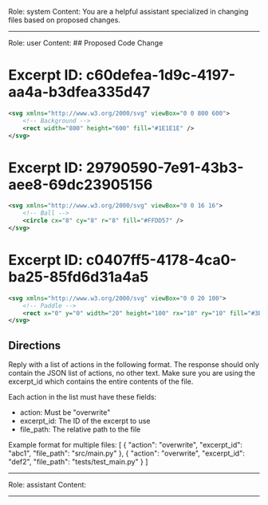 Role: system
Content: You are a helpful assistant specialized in changing files based on proposed changes.
__________________
Role: user
Content: ## Proposed Code Change
# Excerpt ID: c60defea-1d9c-4197-aa4a-b3dfea335d47
```svg assets/svgs/background.svg
<svg xmlns="http://www.w3.org/2000/svg" viewBox="0 0 800 600">
    <!-- Background -->
    <rect width="800" height="600" fill="#1E1E1E" />
</svg>
```

# Excerpt ID: 29790590-7e91-43b3-aee8-69dc23905156
```svg assets/svgs/ball.svg
<svg xmlns="http://www.w3.org/2000/svg" viewBox="0 0 16 16">
    <!-- Ball -->
    <circle cx="8" cy="8" r="8" fill="#FFDD57" />
</svg>
```

# Excerpt ID: c0407ff5-4178-4ca0-ba25-85fd6d31a4a5
```svg assets/svgs/paddle.svg
<svg xmlns="http://www.w3.org/2000/svg" viewBox="0 0 20 100">
    <!-- Paddle -->
    <rect x="0" y="0" width="20" height="100" rx="10" ry="10" fill="#3B4CCA" />
</svg>
```

## Directions
Reply with a list of actions in the following format. The response should only contain the JSON list of actions, no other text.
Make sure you are using the excerpt_id which contains the entire contents of the file.

Each action in the list must have these fields:
- action: Must be "overwrite"
- excerpt_id: The ID of the excerpt to use
- file_path: The relative path to the file

Example format for multiple files:
[
    {
        "action": "overwrite",
        "excerpt_id": "abc1",
        "file_path": "src/main.py"
    },
    {
        "action": "overwrite",
        "excerpt_id": "def2",
        "file_path": "tests/test_main.py"
    }
]
__________________
Role: assistant
Content: 
__________________
